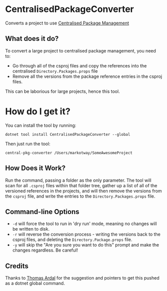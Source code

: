 # CentralisedPackageConverter

Converts a project to use [Centralised Package Management](https://devblogs.microsoft.com/nuget/introducing-central-package-management/)

## What does it do?

To convert a large project to centralised package management, you need to:

* Go through all of the csproj files and copy the references into the centralised `Directory.Packages.props` file
* Remove all the versions from the package reference entries in the csproj files.

This can be laborious for large projects, hence this tool. 

# How do I get it?

You can install the tool by running:

```
dotnet tool install CentralisedPackageConverter --global
```

Then just run the tool:

```
central-pkg-converter /Users/markotway/SomeAwesomeProject
```

## How Does it Work?

Run the command, passing a folder as the only parameter. The tool will scan for all `.csproj` files within that 
folder tree, gather up a list of all of the versioned references in the projects, and will then remove the versions
from the `csproj` file, and write the entries to the `Directory.Packages.props` file.

## Command-line Options

* `-d` will force the tool to run in 'dry run' mode, meaning no changes will be written to disk.
* `-r` will reverse the conversion process - writing the versions back to the csproj files, and deleting the `Directory.Package.props` file.
* `-y` will skip the "Are you sure you want to do this" prompt and make the changes regardless. Be careful!

## Credits

Thanks to [Thomas Ardal](https://github.com/ThomasArdal) for the suggestion and pointers to get this pushed as a dotnet global command. 
